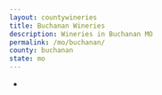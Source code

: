```yaml
---
layout: countywineries
title: Buchanan Wineries
description: Wineries in Buchanan MO
permalink: /mo/buchanan/
county: buchanan
state: mo
---
```

-
